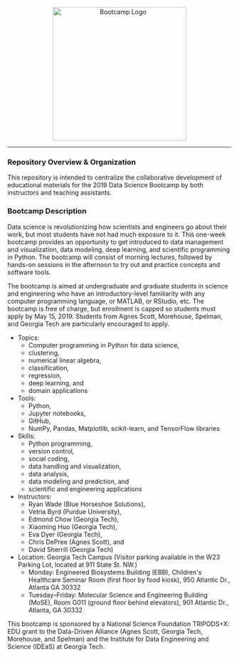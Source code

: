 <p align="center"
<br>
<img src="media/bootcamp-2019.png" alt="Bootcamp Logo" height=300> <br>
</p>

---

### Repository Overview & Organization

This repository is intended to centralize the collaborative development of
educational materials for the 2019 Data Science Bootcamp by both instructors
and teaching assistants.   

### Bootcamp Description

Data science is revolutionizing how scientists and engineers go about their
work, but most students have not had much exposure to it. This one-week
bootcamp provides an opportunity to get introduced to data management and
visualization, data modeling, deep learning, and scientific programming in
Python. The bootcamp will consist of morning lectures, followed by hands-on
sessions in the afternoon to try out and practice concepts and software tools.

The bootcamp is aimed at undergraduate and graduate students in science and
engineering who have an introductory-level familiarity with any computer
programming language, or MATLAB, or RStudio, etc. The bootcamp is free of
charge, but enrollment is capped so students must apply by May 15, 2019.
Students from Agnes Scott, Morehouse, Spelman, and Georgia Tech are
particularly encouraged to apply.

- Topics: 
    * Computer programming in Python for data science, 
    * clustering, 
    * numerical linear algebra, 
    * classification, 
    * regression, 
    * deep learning, and 
    * domain applications
- Tools: 
    * Python, 
    * Jupyter notebooks, 
    * GitHub, 
    * NumPy, Pandas, Matplotlib, scikit-learn, and TensorFlow libraries
- Skills: 
    * Python programming, 
    * version control, 
    * social coding, 
    * data handling and visualization, 
    * data analysis, 
    * data modeling and prediction, and 
    * scientific and engineering applications
- Instructors: 
    * Ryan Wade (Blue Horseshoe Solutions), 
    * Vetria Byrd (Purdue University), 
    * Edmond Chow (Georgia Tech), 
    * Xiaoming Huo (Georgia Tech), 
    * Eva Dyer (Georgia Tech), 
    * Chris DePree (Agnes Scott), and 
    * David Sherrill (Georgia Tech)
- Location: Georgia Tech Campus (Visitor parking available in the W23 Parking
Lot, located at 911 State St. NW.)
    * Monday: Engineered Biosystems Building (EBB), Children's Healthcare Seminar Room (first floor by food kiosk), 950 Atlantic Dr., Atlanta GA 30332
    * Tuesday–Friday: Molecular Science and Engineering Building (MoSE), Room G011 (ground floor behind elevators), 901 Atlantic Dr., Atlanta, GA 30332

This bootcamp is sponsored by a National Science Foundation TRIPODS+X: EDU
grant to the Data-Driven Alliance (Agnes Scott, Georgia Tech, Morehouse, and
Spelman) and the Institute for Data Engineering and Science (IDEaS) at Georgia
Tech.

